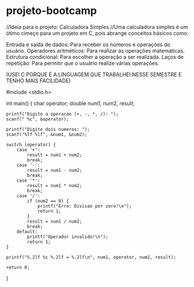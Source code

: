 # projeto-bootcamp
//Ideia para o projeto: Calculadora Simples
//Uma calculadora simples é um ótimo cimeço para um projeto em C, pois abrange conceitos básicos como:

Entrada e saída de dados: Para receber os números e operações do usuário.
Operadores aritméticos: Para realizar as operações matemáticas.
Estrutura condicional: Para escolher a operação a ser realizada.
Laços de repetição: Para permitir que o usuário realize várias operações.

(USEI C PORQUE É A LINGUAGEM QUE TRABALHEI NESSE SEMESTRE E TENHO MAIS FACILIDADE)








#include <stdio.h>

int main() {
    char operator;
    double num1, num2, result;

    printf("Digite a operacao (+, -, *, /): ");
    scanf(" %c", &operator);

    printf("Digite dois numeros: ");
    scanf("%lf %lf", &num1, &num2);

    switch (operator) {
        case '+':
            result = num1 + num2;
            break;
        case '-':
            result = num1 - num2;
            break;
        case '*':
            result = num1 * num2;
            break;
        case '/':
            if (num2 == 0) {
                printf("Erro: Divisao por zero!\n");
                return 1;
            }
            result = num1 / num2;
            break;
        default:
            printf("Operador invalido!\n");
            return 1;
    }

    printf("%.2lf %c %.2lf = %.2lf\n", num1, operator, num2, result);

    return 0;
}

